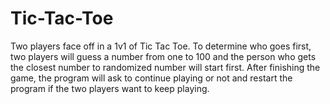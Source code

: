 # Tic-Tac-Toe
Two players face off in a 1v1 of Tic Tac Toe. To determine who goes first, two players will guess a number from one to 100 and the person who gets the closest number to randomized number will start first. After finishing the game, the program will ask to continue playing or not and restart the program if the two players want to keep playing.
